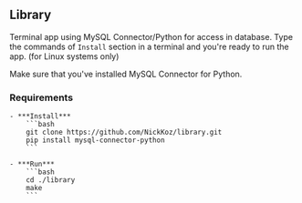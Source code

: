 ## Library

Terminal app using MySQL Connector/Python for access in database. Type the commands of `Install` section
in a terminal and you're ready to run the app. (for Linux systems only)  
  
Make sure that you've installed MySQL Connector for Python.

### Requirements
    - ***Install***
        ```bash
        git clone https://github.com/NickKoz/library.git
        pip install mysql-connector-python
        ```

    - ***Run***
        ```bash
        cd ./library
        make
        ```
